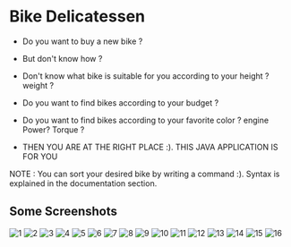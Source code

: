 # Bike Delicatessen


* Do you want to buy a new bike ? 


* But don't know how ?


* Don't know what bike is suitable for you according to your height ? weight ?


* Do you want to find bikes according to your budget ? 


* Do you want to find bikes according to your favorite color ? engine Power? Torque ? 


* THEN YOU ARE AT THE RIGHT PLACE :). THIS JAVA APPLICATION IS FOR YOU


NOTE : You can sort your desired bike by writing a command :). Syntax is explained in the documentation section.

## Some Screenshots

![1](https://user-images.githubusercontent.com/64036703/126551657-6c794cad-f49f-4963-9b42-abbc1cc45a3f.png)
![2](https://user-images.githubusercontent.com/64036703/126551662-ce4c5189-8c3e-4d2c-80dd-b4a5d40e9f9f.png)
![3](https://user-images.githubusercontent.com/64036703/126551665-808f8cc1-40be-4efc-9536-cf17bb5f6e2c.png)
![4](https://user-images.githubusercontent.com/64036703/126551666-f759eec7-16da-4968-b1b3-0dd4ebf0c150.png)
![5](https://user-images.githubusercontent.com/64036703/126551667-d8f999e2-ae40-492c-9e15-ce64d3f3ae4c.png)
![6](https://user-images.githubusercontent.com/64036703/126551668-8b4a8158-ce74-477e-98ba-41edae909bfc.png)
![7](https://user-images.githubusercontent.com/64036703/126551672-2ee6a9af-d0f4-4f3e-b4bb-b5ef7a1e8019.png)
![8](https://user-images.githubusercontent.com/64036703/126551674-0bbc6b27-7867-4084-bb9f-db80b5b1ebb2.png)
![9](https://user-images.githubusercontent.com/64036703/126551677-cf66d908-a6cc-41aa-ae1c-914ba2e4e976.png)
![10](https://user-images.githubusercontent.com/64036703/126551678-d1cda707-7066-4cec-8843-375a9403dd8b.png)
![11](https://user-images.githubusercontent.com/64036703/126551681-3a0e92c5-5ca5-4591-8367-d76f3c62a2d1.png)
![12](https://user-images.githubusercontent.com/64036703/126551683-86c7893b-745a-44fd-9af0-68bb6e65ed9b.png)
![13](https://user-images.githubusercontent.com/64036703/126551684-18364997-76a5-46fa-8bec-8aa593eb1098.png)
![14](https://user-images.githubusercontent.com/64036703/126551687-fdf87f59-3828-4d11-81f0-5dbaf887ef1d.png)
![15](https://user-images.githubusercontent.com/64036703/126551689-f7ef7941-24c6-45e6-a7a9-7e8c056cce92.png)
![16](https://user-images.githubusercontent.com/64036703/126551691-1f9010cd-7363-4986-93c4-1fa5ba89549c.png)
